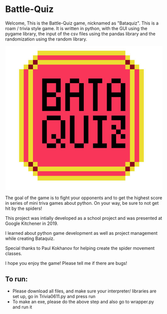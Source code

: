 # Battle-Quiz

Welcome, This is the Battle-Quiz game, nicknamed as "Bataquiz".
This is a roam / trivia style game. It is written in python, with the GUI using the pygame library, the input of the csv files using the pandas library and the randomization using the random library. 

![alt](https://github.com/Simha-Kalimipalli/Battle-Quiz/blob/main/images/logo.jpg "Bataquiz")


The goal of the game is to fight your opponents and to get the highest score in series of mini triva games about python.
On your way, be sure to not get hit by the spiders!

This project was intially developed as a school project and was presented at Google Kitchener in 2019.

I learned about python game development as well as project management while creating Bataquiz.

Special thanks to Paul Kokhanov for helping create the spider movement classes. 

I hope you enjoy the game!
Please tell me if there are bugs!

## To run:
- Please download all files, and make sure your interpreter/ libraries are set up, go in Trivia0611.py and press run 
- To make an exe, please do the above step and also go to wrapper.py and run it
